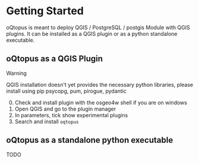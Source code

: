 # Getting Started

oQtopus is meant to deploy QGIS / PostgreSQL / postgis Module with QGIS plugins. 
It can be installed as a QGIS plugin or as a python standalone executable.

## oQtopus as a QGIS Plugin

> [!WARNING] 
> QGIS installation doesn't yet provides the necessary python libraries, please install using pip
> psycopg, pum, pirogue, pydantic

0. Check and install plugin with the osgeo4w shell if you are on windows
1. Open QGIS and go to the plugin manager
2. In parameters, tick show experimental plugins
3. Search and install `oqtopus`

## oQtopus as a standalone python executable

TODO

